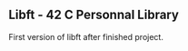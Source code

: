 Libft - 42 C Personnal Library
------------------------------
First version of libft after finished project.
